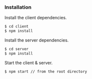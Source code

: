 ### Installation

Install the client dependencies.

```sh
$ cd client
$ npm install
```

Install the server dependencies.

```sh
$ cd server
$ npm install
```

Start the client & server.

```sh
$ npm start // from the root directory
```

